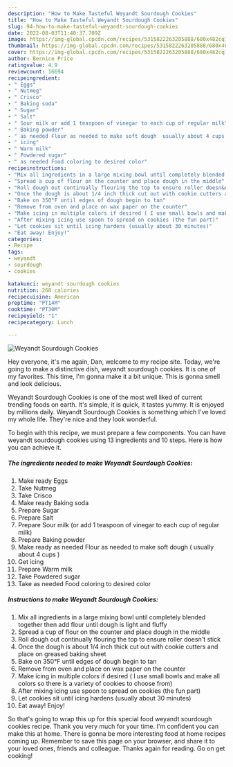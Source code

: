 ```yaml
---
description: "How to Make Tasteful Weyandt Sourdough Cookies"
title: "How to Make Tasteful Weyandt Sourdough Cookies"
slug: 94-how-to-make-tasteful-weyandt-sourdough-cookies
date: 2022-08-03T11:40:37.709Z
image: https://img-global.cpcdn.com/recipes/5315822263205888/680x482cq70/weyandt-sourdough-cookies-recipe-main-photo.jpg
thumbnail: https://img-global.cpcdn.com/recipes/5315822263205888/680x482cq70/weyandt-sourdough-cookies-recipe-main-photo.jpg
cover: https://img-global.cpcdn.com/recipes/5315822263205888/680x482cq70/weyandt-sourdough-cookies-recipe-main-photo.jpg
author: Bernice Price
ratingvalue: 4.9
reviewcount: 16694
recipeingredient:
- " Eggs"
- " Nutmeg"
- " Crisco"
- " Baking soda"
- " Sugar"
- " Salt"
- " Sour milk or add 1 teaspoon of vinegar to each cup of regular milk"
- " Baking powder"
- " as needed Flour as needed to make soft dough  usually about 4 cups "
- " icing"
- " Warm milk"
- " Powdered sugar"
- " as needed Food coloring to desired color"
recipeinstructions:
- "Mix all ingredients in a large mixing bowl until completely blended together then add flour until dough is light and fluffy"
- "Spread a cup of flour on the counter and place dough in the middle"
- "Roll dough out continually flouring the top to ensure roller doesn&#39;t stick"
- "Once the dough is about 1/4 inch thick cut out with cookie cutters and place on greased baking sheet"
- "Bake on 350°F until edges of dough begin to tan"
- "Remove from oven and place on wax paper on the counter"
- "Make icing in multiple colors if desired ( I use small bowls and make all colors so there is a variety of cookies to choose from)"
- "After mixing icing use spoon to spread on cookies (the fun part)"
- "Let cookies sit until icing hardens (usually about 30 minutes)"
- "Eat away! Enjoy!"
categories:
- Recipe
tags:
- weyandt
- sourdough
- cookies

katakunci: weyandt sourdough cookies 
nutrition: 268 calories
recipecuisine: American
preptime: "PT14M"
cooktime: "PT30M"
recipeyield: "1"
recipecategory: Lunch

---
```



![Weyandt Sourdough Cookies](https://img-global.cpcdn.com/recipes/5315822263205888/680x482cq70/weyandt-sourdough-cookies-recipe-main-photo.jpg)

Hey everyone, it's me again, Dan, welcome to my recipe site. Today, we're going to make a distinctive dish, weyandt sourdough cookies. It is one of my favorites. This time, I'm gonna make it a bit unique. This is gonna smell and look delicious.



Weyandt Sourdough Cookies is one of the most well liked of current trending foods on earth. It's simple, it is quick, it tastes yummy. It is enjoyed by millions daily. Weyandt Sourdough Cookies is something which I've loved my whole life. They're nice and they look wonderful.


To begin with this recipe, we must prepare a few components. You can have weyandt sourdough cookies using 13 ingredients and 10 steps. Here is how you can achieve it.

<!--inarticleads1-->

##### The ingredients needed to make Weyandt Sourdough Cookies:

1. Make ready  Eggs
1. Take  Nutmeg
1. Take  Crisco
1. Make ready  Baking soda
1. Prepare  Sugar
1. Prepare  Salt
1. Prepare  Sour milk (or add 1 teaspoon of vinegar to each cup of regular milk)
1. Prepare  Baking powder
1. Make ready  as needed Flour as needed to make soft dough ( usually about 4 cups )
1. Get  icing
1. Prepare  Warm milk
1. Take  Powdered sugar
1. Take  as needed Food coloring to desired color




<!--inarticleads2-->

##### Instructions to make Weyandt Sourdough Cookies:

1. Mix all ingredients in a large mixing bowl until completely blended together then add flour until dough is light and fluffy
1. Spread a cup of flour on the counter and place dough in the middle
1. Roll dough out continually flouring the top to ensure roller doesn&#39;t stick
1. Once the dough is about 1/4 inch thick cut out with cookie cutters and place on greased baking sheet
1. Bake on 350°F until edges of dough begin to tan
1. Remove from oven and place on wax paper on the counter
1. Make icing in multiple colors if desired ( I use small bowls and make all colors so there is a variety of cookies to choose from)
1. After mixing icing use spoon to spread on cookies (the fun part)
1. Let cookies sit until icing hardens (usually about 30 minutes)
1. Eat away! Enjoy!




So that's going to wrap this up for this special food weyandt sourdough cookies recipe. Thank you very much for your time. I'm confident you can make this at home. There is gonna be more interesting food at home recipes coming up. Remember to save this page on your browser, and share it to your loved ones, friends and colleague. Thanks again for reading. Go on get cooking!
